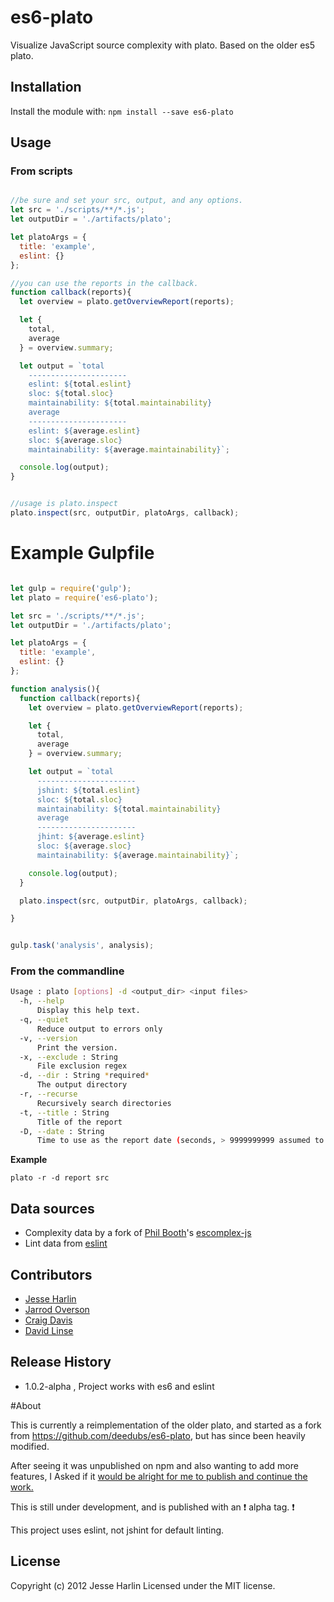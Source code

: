 


# es6-plato
Visualize JavaScript source complexity with plato. Based on the older es5 plato.

## Installation
Install the module with: `npm install --save es6-plato`

## Usage


### From scripts

```js

//be sure and set your src, output, and any options.
let src = './scripts/**/*.js';
let outputDir = './artifacts/plato';

let platoArgs = {
  title: 'example',
  eslint: {}
};

//you can use the reports in the callback.
function callback(reports){
  let overview = plato.getOverviewReport(reports);

  let {
    total,
    average
  } = overview.summary;

  let output = `total
    ----------------------
    eslint: ${total.eslint}
    sloc: ${total.sloc}
    maintainability: ${total.maintainability}
    average
    ----------------------
    eslint: ${average.eslint}
    sloc: ${average.sloc}
    maintainability: ${average.maintainability}`;

  console.log(output);
}


//usage is plato.inspect
plato.inspect(src, outputDir, platoArgs, callback);

```

# Example Gulpfile


```js

let gulp = require('gulp');
let plato = require('es6-plato');

let src = './scripts/**/*.js';
let outputDir = './artifacts/plato';

let platoArgs = {
  title: 'example',
  eslint: {}
};

function analysis(){
  function callback(reports){
    let overview = plato.getOverviewReport(reports);

    let {
      total,
      average
    } = overview.summary;

    let output = `total
      ----------------------
      jshint: ${total.eslint}
      sloc: ${total.sloc}
      maintainability: ${total.maintainability}
      average
      ----------------------
      jhint: ${average.eslint}
      sloc: ${average.sloc}
      maintainability: ${average.maintainability}`;

    console.log(output);
  }

  plato.inspect(src, outputDir, platoArgs, callback);

}


gulp.task('analysis', analysis);

```


### From the commandline

```sh
Usage : plato [options] -d <output_dir> <input files>
  -h, --help
      Display this help text.
  -q, --quiet
      Reduce output to errors only
  -v, --version
      Print the version.
  -x, --exclude : String
      File exclusion regex
  -d, --dir : String *required*
      The output directory
  -r, --recurse
      Recursively search directories
  -t, --title : String
      Title of the report
  -D, --date : String
      Time to use as the report date (seconds, > 9999999999 assumed to be ms)
```

__Example__

```shell
plato -r -d report src
```

## Data sources
  - Complexity data by a fork of [Phil Booth](https://github.com/philbooth)'s [escomplex-js](https://github.com/philbooth/escomplex-js)
  - Lint data from [eslint](http://eslint.org/)

## Contributors
  - [Jesse Harlin](https://github.com/the-simian)
  - [Jarrod Overson](https://github.com/jsoverson)
  - [Craig Davis](https://github.com/there4)
  - [David Linse](https://github.com/davidlinse)

## Release History
- 1.0.2-alpha , Project works with es6 and eslint

#About

This is currently a reimplementation of the older  plato, and started as a fork from https://github.com/deedubs/es6-plato, but has since been heavily modified.

After seeing it was unpublished on npm and also wanting to add more features, I Asked if it [would be alright for me to publish and continue the work.](https://github.com/deedubs/es6-plato/issues/4)

This is still under development, and is published with an :exclamation: alpha tag. :exclamation:

This project uses eslint, not jshint for default linting.

## License
Copyright (c) 2012 Jesse Harlin
Licensed under the MIT license.

